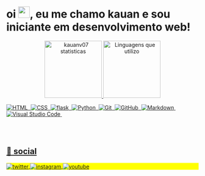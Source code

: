 <h1 align="left" size="40px">oi <img src="https://raw.githubusercontent.com/kaueMarques/kaueMarques/master/hi.gif" height="30px">, eu me chamo kauan e sou iniciante em desenvolvimento web!</h1>

<div align="center">
<a href="https://github.com/kauanv07">
<img height="150em" src="https://github-readme-stats.vercel.app/api?username=kauanv07&show_icons=true&theme=vision-friendly-dark" alt="kauanv07 statisticas"/>
<img height="150em" src="https://github-readme-stats.vercel.app/api/top-langs/?username=kauanv07&layout=compact&theme=vision-friendly-dark" alt="Linguagens que utilizo"/>
</div>

![HTML](https://img.shields.io/badge/-HTML-05122A?style=flat&logo=HTML5)&nbsp;
![CSS](https://img.shields.io/badge/-CSS-05122A?style=flat&logo=CSS3&logoColor=1572B6)&nbsp;
![flask](https://img.shields.io/badge/-flask-05122A?style=flat&logo=flask)&nbsp;
![Python](https://img.shields.io/badge/-Python-05122A?style=flat&logo=python)&nbsp;
![Git](https://img.shields.io/badge/-Git-05122A?style=flat&logo=git)&nbsp;
![GitHub](https://img.shields.io/badge/-GitHub-05122A?style=flat&logo=github)&nbsp;
![Markdown](https://img.shields.io/badge/-Markdown-05122A?style=flat&logo=markdown)&nbsp;
![Visual Studio Code](https://img.shields.io/badge/-Visual%20Studio%20Code-05122A?style=flat&logo=visual-studio-code&logoColor=007ACC)&nbsp;

<br><br>

## 🤠 social

<p align="left" style="background:yellow">
<a href="https://twitter.com/KauanV07" target="_blank">
  <img align="center" src="https://img.shields.io/badge/-kauanv07-05122A?style=flat&logo=twitter" alt="twitter"/>  
</a>
<a href="https://www.instagram.com/kauanvale/" target="_blank">
 <img align="center" src="https://img.shields.io/badge/-kauanv07-05122A?style=flat&logo=instagram" alt="instagram"/>
</a>
<a href="https://replit.com/@kauan07" target="_blank">
 <img align="center" src="https://img.shields.io/badge/-kauanv07-05122A?style=flat&logo=replit" alt="youtube"/>
</a>
</p>
